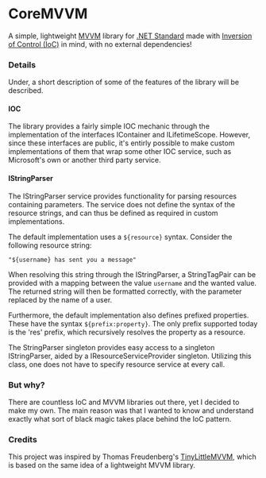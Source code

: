 # CoreMVVM

A simple, lightweight [MVVM](https://en.wikipedia.org/wiki/Model%E2%80%93view%E2%80%93viewmodel) library for [.NET Standard](https://en.wikipedia.org/wiki/List_of_.NET_libraries_and_frameworks#.NET_Standard) made with [Inversion of Control (IoC)](https://en.wikipedia.org/wiki/Inversion_of_control) in mind, with no external dependencies!

### Details

Under, a short description of some of the features of the library will be described.

#### IOC

The library provides a fairly simple IOC mechanic through the implementation of the interfaces IContainer and ILifetimeScope. However, since these interfaces are public, it's entirly possible to make custom implementations of them that wrap some other IOC service, such as Microsoft's own or another third party service.

#### IStringParser

The IStringParser service provides functionality for parsing resources containing parameters. The service does not define the syntax of the resource strings, and can thus be defined as required in custom implementations.

The default implementation uses a `${resource}` syntax. Consider the following resource string:

```
"${username} has sent you a message"
```

When resolving this string through the IStringParser, a StringTagPair can be provided with a mapping between the value `username` and the wanted value. The returned string will then be formatted correctly, with the parameter replaced by the name of a user.

Furthermore, the default implementation also defines prefixed properties. These have the syntax `${prefix:property}`. The only prefix supported today is the 'res' prefix, which recursively resolves the property as a resource.

The StringParser singleton provides easy access to a singleton IStringParser, aided by a IResourceServiceProvider singleton. Utilizing this class, one does not have to specify resource service at every call.

### But why?

There are countless IoC and MVVM libraries out there, yet I decided to make my own. The main reason was that I wanted to know and understand exactly what sort of black magic takes place behind the IoC pattern.

### Credits

This project was inspired by Thomas Freudenberg's [TinyLittleMVVM](https://github.com/thoemmi/TinyLittleMvvm), which is based on the same idea of a lightweight MVVM library.
